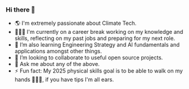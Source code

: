 ### Hi there 👋

- 🌎 I'm extremely passionate about Climate Tech.
- 👩🏻‍🔬 I'm currently on a career break working on my knowledge and skills, reflecting on my past jobs and preparing for my next role.
- 🌱 I’m also learning Engineering Strategy and AI fundamentals and applications amongst other things.
- 👯 I’m looking to collaborate to useful open source projects. 
- 💬 Ask me about any of the above.
- ⚡ Fun fact: My 2025 physical skills goal is to be able to walk on my hands 🤸🏻‍♀️, if you have tips I'm all ears.


